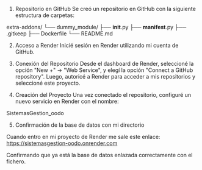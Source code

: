 1. Repositorio en GitHub
Se creó un repositorio en GitHub con la siguiente estructura de carpetas:

extra-addons/
└── dummy_module/
    ├── __init__.py
    ├── __manifest__.py
    ├── .gitkeep
    ├── Dockerfile
    └── README.md

2. Acceso a Render
Inicié sesión en Render
 utilizando mi cuenta de GitHub.

3. Conexión del Repositorio
Desde el dashboard de Render, seleccioné la opción "New +" → "Web Service", y elegí la opción "Connect a GitHub repository".
Luego, autoricé a Render para acceder a mis repositorios y seleccioné este proyecto.

4. Creación del Proyecto
Una vez conectado el repositorio, configuré un nuevo servicio en Render con el nombre:

SistemasGestion_oodo


5. Confirmación de la base de datos con mi directorio

Cuando entro en mi proyecto de Render me sale este enlace:
  https://sistemasgestion-oodo.onrender.com

Confirmando que ya está la base de datos enlazada correctamente con el fichero.
